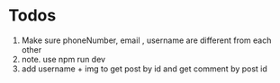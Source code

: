 # Todos

1. Make sure phoneNumber, email , username are different from each other
2. note. use npm run dev
3. add username + img to get post by id and get comment by post id
